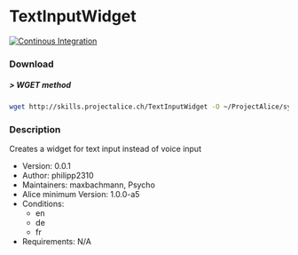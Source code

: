 # TextInputWidget

[![Continous Integration](https://gitlab.com/project-alice-assistant/skills/skill_DateDayTimeYear/badges/master/pipeline.svg)](https://gitlab.com/project-alice-assistant/skills/skill_DateDayTimeYear/pipelines/latest)

### Download

##### > WGET method
```bash
wget http://skills.projectalice.ch/TextInputWidget -O ~/ProjectAlice/system/skillInstallTickets/TextInputWidget.install
```

### Description
Creates a widget for text input instead of voice input

- Version: 0.0.1
- Author: philipp2310
- Maintainers: maxbachmann, Psycho
- Alice minimum Version: 1.0.0-a5
- Conditions:
  - en
  - de
  - fr
- Requirements: N/A

